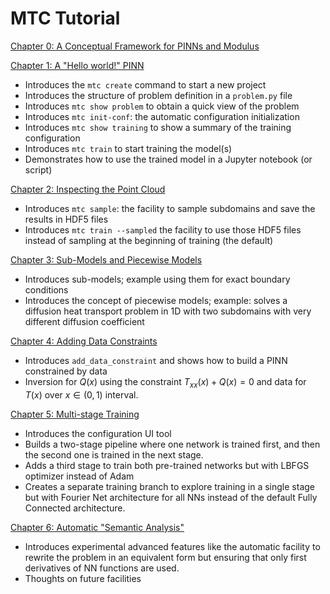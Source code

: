 # MTC Tutorial

[Chapter 0: A Conceptual Framework for PINNs and Modulus](ch0-pinn-conceptual-framework.md)

[Chapter 1: A "Hello world!" PINN](ch1-hello-world.md)
- Introduces the `mtc create` command to start a new project
- Introduces the structure of problem definition in a `problem.py` file
- Introduces `mtc show problem` to obtain a quick view of the problem
- Introduces `mtc init-conf`: the automatic configuration initialization
- Introduces `mtc show training` to show a summary of the training configuration
- Introduces `mtc train` to start training the model(s)
- Demonstrates how to use the trained model in a Jupyter notebook (or script)


[Chapter 2: Inspecting the Point Cloud](ch2-sample-subdomains.md)
- Introduces `mtc sample`: the facility to sample subdomains and save the results in HDF5 files
- Introduces `mtc train --sampled` the facility to use those HDF5 files instead of sampling at the beginning of training (the default)

[Chapter 3: Sub-Models and Piecewise Models](ch3-piecewise-models.md)
- Introduces sub-models; example using them for exact boundary conditions
- Introduces the concept of piecewise models; example: solves a diffusion heat transport problem in 1D with two subdomains with very different diffusion coefficient


[Chapter 4: Adding Data Constraints](ch4-data-constraints.md)
- Introduces `add_data_constraint` and shows how to build a PINN constrained by data
- Inversion for $Q(x)$ using the constraint $T_{xx}(x) + Q(x)=0$ and data for $T(x)$ over $x\in(0,1)$ interval.

[Chapter 5: Multi-stage Training](ch5-multi-stage-training.md)
- Introduces the configuration UI tool
- Builds a two-stage pipeline where one network is trained first, and then the second one is trained in the next stage.
- Adds a third stage to train both pre-trained networks but with LBFGS optimizer instead of Adam
- Creates a separate training branch to explore training in a single stage but with Fourier Net architecture for all NNs instead of the default Fully Connected architecture.

[Chapter 6: Automatic "Semantic Analysis"](ch6-semantic-analysis.md)
- Introduces experimental advanced features like the automatic facility to rewrite the problem in an equivalent form but ensuring that only first derivatives of NN functions are used.
- Thoughts on future facilities

